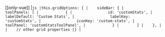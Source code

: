 [[only-vue]]
|```js
|this.gridOptions: {
|    sideBar: {
|        toolPanels: [
|            {
|                id: 'customStats',
|                labelDefault: 'Custom Stats',
|                labelKey: 'customStats',
|                iconKey: 'custom-stats',
|                toolPanel: 'customStatsToolPanel',
|            }
|        ]
|    },
|
|    // other grid properties
|}
|```
